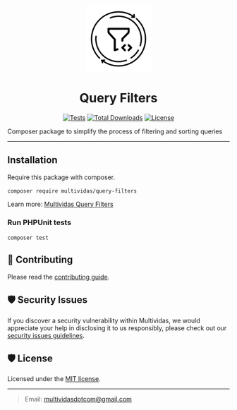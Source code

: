 <div align="center">

<img width="150" height="150" src="./assets/query-filters.svg" alt="Query Option package logo"/>

# Query Filters

[![Tests](https://github.com/multividas/query-filters/actions/workflows/tests.yml/badge.svg)](https://github.com/multividas/query-filters/actions/workflows/tests.yml)
[![Total Downloads](https://img.shields.io/packagist/dt/multividas/query-filters.svg?style=flat-square)](https://packagist.org/packages/multividas/query-filters)
[![License](https://img.shields.io/github/license/multividas/query-filters?style=flat-square)](https://github.com/multividas/query-filters/blob/main/LICENSE)

</div>

Composer package to simplify the process of filtering and sorting queries

---

## Installation

Require this package with composer.

```shell
composer require multividas/query-filters 
```

Learn more: [Multividas Query Filters](https://developers.multividas.com/rest/introduction/query-filters)


### Run PHPUnit tests

```sh
composer test
```

## 🤝 Contributing

Please read the [contributing guide](https://github.com/multividas/.github/blob/main/CONTRIBUTING.md).

## 🛡️ Security Issues

If you discover a security vulnerability within Multividas, we would appreciate your help in disclosing it to us responsibly, please check out our [security issues guidelines](https://github.com/multividas/.github/blob/main/SECURITY.md).

## 🛡️ License

Licensed under the [MIT license](https://github.com/multividas/.github/blob/main/LICENSE).

---

> Email: multividasdotcom@gmail.com
